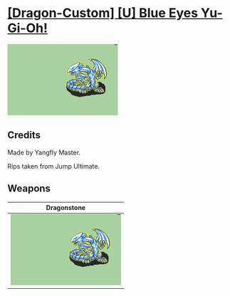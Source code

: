 # [\[Dragon-Custom\] \[U\] Blue Eyes Yu-Gi-Oh!](./)

<img src="./8.%20Dragonstone/Dragonstone_000.png" alt="[Dragon-Custom] [U] Blue Eyes Yu-Gi-Oh! standing" />

## Credits

Made by Yangfly Master.

Rips taken from Jump Ultimate.

## Weapons


|Dragonstone |
|  :---: |
| <img alt="Dragonstone animation" src="./8.%20Dragonstone/Dragonstone.gif" /> |
